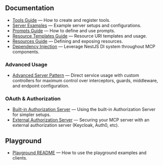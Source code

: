 ## Documentation

- [Tools Guide](./tools.md) — How to create and register tools.
- [Server Examples](./server-examples.md) — Example server setups and configurations.
- [Prompts Guide](./prompts.md) — How to define and use prompts.
- [Resource Templates Guide](./resource-templates.md) — Resource URI templates and usage.
- [Resources Guide](./resources.md) — Defining and exposing resources.
- [Dependency Injection](docs/dependency-injection.md) — Leverage NestJS DI system throughout MCP components.

### Advanced Usage

- [Advanced Server Pattern](../playground/servers/advanced/README.md) — Direct service usage with custom controllers for maximum control over interceptors, guards, middleware, and endpoint configuration.

### OAuth & Authorization

- [Built-in Authorization Server](./built-in-authorization-server.md) — Using the built-in Authorization Server for simpler setups.
- [External Authorization Server](./external-authorization-server/README.md) — Securing your MCP server with an external authorization server (Keycloak, Auth0, etc).

## Playground

- [Playground README](../playground/README.md) — How to use the playground examples and clients.
